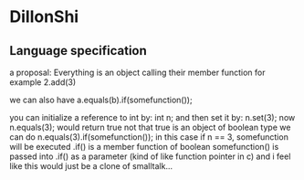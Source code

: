 # DillonShi

## Language specification
a proposal:
Everything is an object calling their member function
for example 2.add(3)

we can also have a.equals(b).if(somefunction());

you can initialize a reference to int by: int n;
and then set it by: n.set(3);
now n.equals(3); would return true 
not that true is an object of boolean type
we can do n.equals(3).if(somefunction());
in this case if n == 3, somefunction will be executed
.if() is a member function of boolean
somefunction() is passed into .if() as a parameter (kind of like function pointer in c)
and i feel like this would just be a clone of smalltalk...
